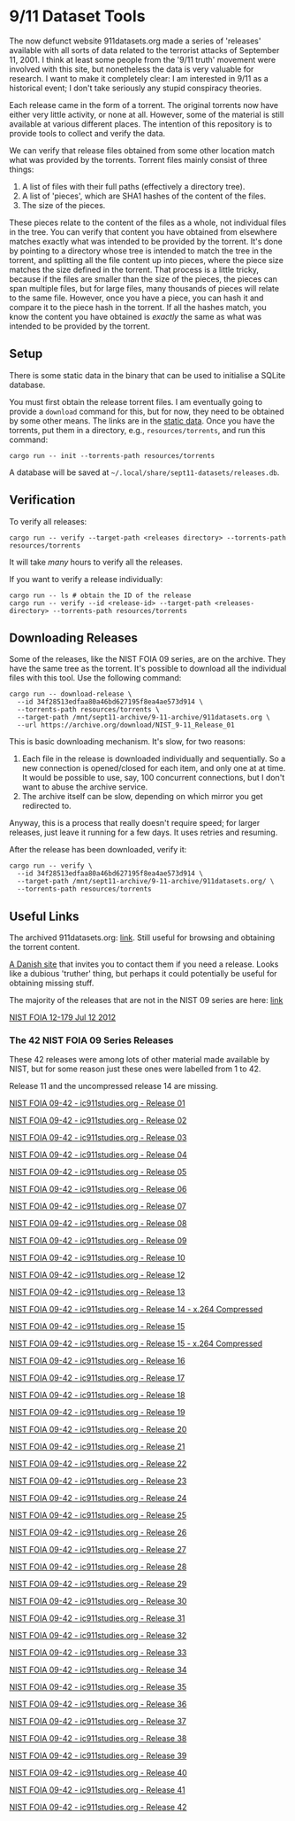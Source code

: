 # 9/11 Dataset Tools

The now defunct website 911datasets.org made a series of 'releases' available with all sorts of data
related to the terrorist attacks of September 11, 2001. I think at least some people from the '9/11
truth' movement were involved with this site, but nonetheless the data is very valuable for
research. I want to make it completely clear: I am interested in 9/11 as a historical event; I don't
take seriously any stupid conspiracy theories.

Each release came in the form of a torrent. The original torrents now have either very little
activity, or none at all. However, some of the material is still available at various different
places. The intention of this repository is to provide tools to collect and verify the data.

We can verify that release files obtained from some other location match what was provided by the
torrents. Torrent files mainly consist of three things:

1. A list of files with their full paths (effectively a directory tree).
2. A list of 'pieces', which are SHA1 hashes of the content of the files.
3. The size of the pieces.

These pieces relate to the content of the files as a whole, not individual files in the tree. You
can verify that content you have obtained from elsewhere matches exactly what was intended to be
provided by the torrent. It's done by pointing to a directory whose tree is intended to match the
tree in the torrent, and splitting all the file content up into pieces, where the piece size matches
the size defined in the torrent. That process is a little tricky, because if the files are smaller
than the size of the pieces, the pieces can span multiple files, but for large files, many thousands
of pieces will relate to the same file. However, once you have a piece, you can hash it and compare
it to the piece hash in the torrent. If all the hashes match, you know the content you have obtained
is *exactly* the same as what was intended to be provided by the torrent.

## Setup

There is some static data in the binary that can be used to initialise a SQLite database.

You must first obtain the release torrent files. I am eventually going to provide a `download`
command for this, but for now, they need to be obtained by some other means. The links are in the
[static data](src/release_data.rs). Once you have the torrents, put them in a directory, e.g.,
`resources/torrents`, and run this command:
```
cargo run -- init --torrents-path resources/torrents
```

A database will be saved at `~/.local/share/sept11-datasets/releases.db`.

## Verification

To verify all releases:
```
cargo run -- verify --target-path <releases directory> --torrents-path resources/torrents
```

It will take *many* hours to verify all the releases.

If you want to verify a release individually:
```
cargo run -- ls # obtain the ID of the release
cargo run -- verify --id <release-id> --target-path <releases-directory> --torrents-path resources/torrents
```

## Downloading Releases

Some of the releases, like the NIST FOIA 09 series, are on the archive. They have the same tree as the torrent. It's possible to download all the individual files with this tool. Use the following command:
```
cargo run -- download-release \
  --id 34f28513edfaa80a46bd627195f8ea4ae573d914 \
  --torrents-path resources/torrents \
  --target-path /mnt/sept11-archive/9-11-archive/911datasets.org \
  --url https://archive.org/download/NIST_9-11_Release_01
```

This is basic downloading mechanism. It's slow, for two reasons:

1. Each file in the release is downloaded individually and sequentially. So a new connection is opened/closed for each item, and only one at at time. It would be possible to use, say, 100 concurrent connections, but I don't want to abuse the archive service.
2. The archive itself can be slow, depending on which mirror you get redirected to.

Anyway, this is a process that really doesn't require speed; for larger releases, just leave it running for a few days. It uses retries and resuming.

After the release has been downloaded, verify it:
```
cargo run -- verify \
  --id 34f28513edfaa80a46bd627195f8ea4ae573d914 \
  --target-path /mnt/sept11-archive/9-11-archive/911datasets.org/ \
  --torrents-path resources/torrents
```

## Useful Links

The archived 911datasets.org: [link](https://web.archive.org/web/20190111000139/http://911datasets.org/index.php/Main_Page). Still useful for browsing and obtaining the torrent content.

[A Danish site](https://www.911facts.dk/?page_id=9268&lang=en) that invites you to contact them if you need a release. Looks like a dubious 'truther' thing, but perhaps it could potentially be useful for obtaining missing stuff.

The majority of the releases that are not in the NIST 09 series are here: [link](https://archive.org/details/911datasets)

[NIST FOIA 12-179 Jul 12 2012](https://archive.org/download/NIST_FOIA_12-179_Jul_12_2012)

### The 42 NIST FOIA 09 Series Releases

These 42 releases were among lots of other material made available by NIST, but for some reason just
these ones were labelled from 1 to 42.

Release 11 and the uncompressed release 14 are missing.

[NIST FOIA 09-42 - ic911studies.org - Release 01](https://archive.org/details/NIST_9-11_Release_01)

[NIST FOIA 09-42 - ic911studies.org - Release 02](https://archive.org/details/NIST_9-11_Release_02)

[NIST FOIA 09-42 - ic911studies.org - Release 03](https://archive.org/details/NIST_9-11_Release_03)

[NIST FOIA 09-42 - ic911studies.org - Release 04](https://archive.org/details/NIST_9-11_Release_04)

[NIST FOIA 09-42 - ic911studies.org - Release 05](https://archive.org/details/NIST_9-11_Release_05)

[NIST FOIA 09-42 - ic911studies.org - Release 06](https://archive.org/details/NIST_9-11_Release_06)

[NIST FOIA 09-42 - ic911studies.org - Release 07](https://archive.org/details/NIST_9-11_Release_07)

[NIST FOIA 09-42 - ic911studies.org - Release 08](https://archive.org/details/NIST_9-11_Release_08)

[NIST FOIA 09-42 - ic911studies.org - Release 09](https://archive.org/details/NIST_9-11_Release_09)

[NIST FOIA 09-42 - ic911studies.org - Release 10](https://archive.org/details/NIST_9-11_Release_10)

[NIST FOIA 09-42 - ic911studies.org - Release 12](https://archive.org/details/NIST_9-11_Release_12)

[NIST FOIA 09-42 - ic911studies.org - Release 13](https://archive.org/details/NIST_9-11_Release_13)

[NIST FOIA 09-42 - ic911studies.org - Release 14 - x.264 Compressed](https://archive.org/details/NIST_9-11_Release_14)

[NIST FOIA 09-42 - ic911studies.org - Release 15](https://archive.org/details/NIST_9-11_Release_15_Uncompressed)

[NIST FOIA 09-42 - ic911studies.org - Release 15 - x.264 Compressed](https://archive.org/details/NIST_9-11_Release_15_-_NIST_Burn_Video_Database)

[NIST FOIA 09-42 - ic911studies.org - Release 16](https://archive.org/details/NIST_9-11_Release_16)

[NIST FOIA 09-42 - ic911studies.org - Release 17](https://archive.org/details/NIST_9-11_Release_17)

[NIST FOIA 09-42 - ic911studies.org - Release 18](https://archive.org/details/NIST_9-11_Release_18)

[NIST FOIA 09-42 - ic911studies.org - Release 19](https://archive.org/details/NIST_9-11_Release_19)

[NIST FOIA 09-42 - ic911studies.org - Release 20](https://archive.org/details/NIST_9-11_Release_20)

[NIST FOIA 09-42 - ic911studies.org - Release 21](https://archive.org/details/NIST_9-11_Release_21)

[NIST FOIA 09-42 - ic911studies.org - Release 22](https://archive.org/details/NIST_9-11_Release_22)

[NIST FOIA 09-42 - ic911studies.org - Release 23](https://archive.org/details/NIST_9-11_Release_23)

[NIST FOIA 09-42 - ic911studies.org - Release 24](https://archive.org/details/NIST_9-11_Release_24)

[NIST FOIA 09-42 - ic911studies.org - Release 25](https://archive.org/details/NIST_9-11_Release_25)

[NIST FOIA 09-42 - ic911studies.org - Release 26](https://archive.org/details/NIST_9-11_Release_26)

[NIST FOIA 09-42 - ic911studies.org - Release 27](https://archive.org/details/NIST_9-11_Release_27)

[NIST FOIA 09-42 - ic911studies.org - Release 28](https://archive.org/details/NIST_9-11_Release_28)

[NIST FOIA 09-42 - ic911studies.org - Release 29](https://archive.org/details/NIST_9-11_Release_29)

[NIST FOIA 09-42 - ic911studies.org - Release 30](https://archive.org/details/NIST_9-11_Release_30)

[NIST FOIA 09-42 - ic911studies.org - Release 31](https://archive.org/details/NIST_9-11_Release_31)

[NIST FOIA 09-42 - ic911studies.org - Release 32](https://archive.org/details/NIST_9-11_Release_32)

[NIST FOIA 09-42 - ic911studies.org - Release 33](https://archive.org/details/NIST_9-11_Release_33)

[NIST FOIA 09-42 - ic911studies.org - Release 34](https://archive.org/details/NIST_9-11_Release_34)

[NIST FOIA 09-42 - ic911studies.org - Release 35](https://archive.org/details/NIST_9-11_Release_35)

[NIST FOIA 09-42 - ic911studies.org - Release 36](https://archive.org/details/NIST_9-11_Release_36)

[NIST FOIA 09-42 - ic911studies.org - Release 37](https://archive.org/details/NIST_9-11_Release_37)

[NIST FOIA 09-42 - ic911studies.org - Release 38](https://archive.org/details/NIST_9-11_Release_38)

[NIST FOIA 09-42 - ic911studies.org - Release 39](https://archive.org/details/NIST_9-11_Release_39)

[NIST FOIA 09-42 - ic911studies.org - Release 40](https://archive.org/details/NIST_9-11_Release_40)

[NIST FOIA 09-42 - ic911studies.org - Release 41](https://archive.org/details/NIST_9-11_Release_41)

[NIST FOIA 09-42 - ic911studies.org - Release 42](https://archive.org/details/NIST_9-11_Release_42)
